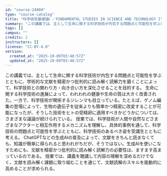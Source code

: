 ```yaml
---
id: "course:24004"
type: "course-catalog"
title: "科学技術基礎論Ⅰ ／FUNDAMENTAL STUDIES IN SCIENCE AND TECHNOLOGY I"
summary: "この講義では、主として生命に関する科学技術が内包する問題点と可能性を学ぶとともに、学術的な文献を精密かつ批判的に読み解く読解力を磨くことによって、科学技術との関わり方・向き合い方を深化させることを目的する。 生命に関する科学技術の進展によっ…"
tags: []
campus: ""
credits: 2
instructors: []
license: "CC-BY-4.0"
version:
  created_at: "2025-10-09T03:48:57Z"
  updated_at: "2025-10-09T03:48:57Z"
---
```

この講義では、主として生命に関する科学技術が内包する問題点と可能性を学ぶとともに、学術的な文献を精密かつ批判的に読み解く読解力を磨くことによって、科学技術との関わり方・向き合い方を深化させることを目的する。 生命に関する科学技術の進展によって、われわれの健康や生命の質は大きく改善された。一方で、科学技術が関係するジレンマも目立っている。たとえば、ゲノム編集の登場によって、生物の遺伝子を従来よりも簡単かつ精密に改変することが可能になったが、そうした技術をヒトの受精卵に適用すべきかどうかについては、さまざまな議論が続けられている。 授業では、科学技術が人間や自然などさまざまなアクターと相互作用するメカニズムを理解し、具体的事例を通して、科学技術の問題点と可能性を学ぶとともに、科学技術のあるべき姿を受講生とともに考える。 ChatGPTなどの生成AIの普及によって、文献をきちんと読まなくても、知識が簡単に得られると思われがちだが、そうではない。生成AIを使いこなすためにも、文献を精密かつ批判的に読み解く読解力の必要性は、ますます高まっているのである。 授業では、講義を聴講して内容の理解を深めるだけでなく、文献を読み解く課題に取り組むことを通じて、文献読解のスキルを能動的に高めることが求められる。
